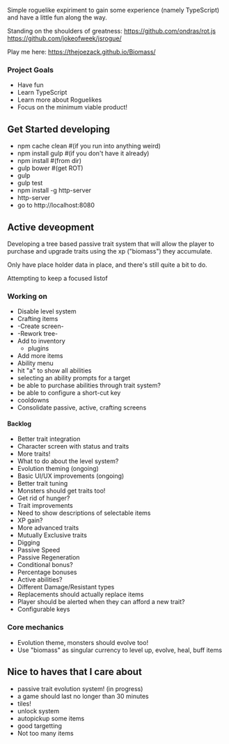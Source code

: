 Simple roguelike expiriment to gain some experience (namely TypeScript) and have a little fun along the way.

Standing on the shoulders of greatness:
https://github.com/ondras/rot.js
https://github.com/jokeofweek/jsrogue/

Play me here: https://thejoezack.github.io/Biomass/

### Project Goals
* Have fun
* Learn TypeScript
* Learn more about Roguelikes
* Focus on the minimum viable product!

## Get Started developing
* npm cache clean #(if you run into anything weird)
* npm install gulp #(if you don't have it already)
* npm install #(from dir)
* gulp bower #(get ROT)
* gulp
* gulp test
* npm install -g http-server
* http-server
* go to http://localhost:8080

## Active deveopment
Developing a tree based passive trait system that will allow the player to purchase and upgrade traits using the xp ("biomass") they accumulate.

Only have place holder data in place, and there's still quite a bit to do.

Attempting to keep a focused listof

### Working on
* Disable level system
* Crafting items
 * -Create screen-
 * -Rework tree-
 * Add to inventory
   * plugins
 * Add more items
* Ability menu
 * hit "a" to show all abilities
 * selecting an ability prompts for a target
 * be able to purchase abilities through trait system?
 * be able to configure a short-cut key
 * cooldowns
* Consolidate passive, active, crafting screens

#### Backlog
* Better trait integration
 * Character screen with status and traits
 * More traits!
 * What to do about the level system?
 * Evolution theming (ongoing)
 * Basic UI/UX improvements (ongoing)
 * Better trait tuning
 * Monsters should get traits too!
* Get rid of hunger?
* Trait improvements
 * Need to show descriptions of selectable items
 * XP gain?
 * More advanced traits
  * Mutually Exclusive traits
  * Digging
  * Passive Speed
  * Passive Regeneration
  * Conditional bonus?
  * Percentage bonuses
  * Active abilities?
  * Different Damage/Resistant types
  * Replacements should actually replace items
  * Player should be alerted when they can afford a new trait? 
* Configurable keys

### Core mechanics
* Evolution theme, monsters should evolve too!
* Use "biomass" as singular currency to level up, evolve, heal, buff items

## Nice to haves that I care about
* passive trait evolution system! (in progress)
* a game should last no longer than 30 minutes
* tiles!
* unlock system 
* autopickup some items
* good targetting
* Not too many items